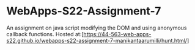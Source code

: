 # WebApps-S22-Assignment-7
An assignment on java script modifying the DOM and using anonymous callback functions.
Hosted at:[https://44-563-web-apps-s22.github.io/webapps-s22-assignment-7-manikantaarumilli/hunt.html/]